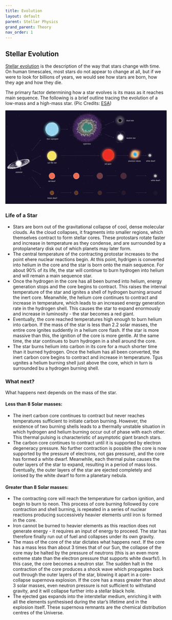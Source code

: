 ```yaml
---
title: Evolution
layout: default
parent: Stellar Physics
grand_parent: Theory
nav_order: 1
---
```


## Stellar Evolution

[Stellar evolution](#stellar-evolution) is the description of the way that stars change with time. On human timescales, most stars do not appear to change at all, but if we were to look for billions of years, we would see how stars are born, how they age and how they die.

The primary factor determining how a star evolves is its mass as it reaches main sequence. The following is a brief outline tracing the evolution of a low-mass and a high-mass star. (Pic Credits: [ESA](https://www.esa.int/))

![Stellar Evolution](../../assets/images/theory/stellar%20physics/evolution/stellar%20evolution.jpg)

### Life of a Star

- Stars are born out of the gravitational collapse of cool, dense molecular clouds. As the cloud collapses, it fragments into smaller regions, which themselves contract to form stellar cores. These protostars rotate faster and increase in temperature as they condense, and are surrounded by a protoplanetary disk out of which planets may later form.
- The central temperature of the contracting protostar increases to the point ehere nuclear reactions begin. At this point, hydrigen is converted into helium in the core and the star is born onto the main sequence. For about 90% of its life, the star will continue to burn hydrogen into helium and will remain a main sequence star.
- Once the hydrogen in the core has all been burned into helium, energy generation stops and the core begins to contract. This raises the internal temperature of the star and ignites a shell of hydrogen burning around the inert core. Meanwhile, the helium core continues to contract and increase in temperature, which leads to an increased energy generation rate in the hydrogen shell. This causes the star to expand enormously and increase in luminosity - the star becomes a red giant.
- Eventually, the core reached temperatures high enough to burn helium into carbon. If the mass of the star is less than 2.2 solar masses, the entire core ignites suddently in a helium core flash. If the star is more massive than this, the ignition of the core is more gentle. At the same time, the star continues to burn hydrogen in a shell around the core.
- The star burns helium into carbon in its core for a much shorter time than it burned hydrogen. Once the helium has all been converted, the inert carbon core begins to contract and increase in temperature. Tgus ugnites a helium burning shell just above the core, which in turn is surrounded bu a hydrogen burning shell.

### What next?

What happens next depends on the mass of the star.

#### Less than 8 Solar masses:

- The inert carbon core continues to contract but never reaches temperatures sufficient to initiate carbon burning. However, the existence of two burning shells leads to a thermally unstable situation in which hydrogen and helium burning occur out of phase with each other. This thermal pulsing is characteristic of asymptotic giant branch stars.
- The carbon core continues to contract until it is supported by electron degeneracy pressure. No further contraction is possible (the core is now supported by the pressure of electrons, not gas pressure), and the core has formed a white dwarf. Meanwhile, each thermal pulse causes the outer layers of the star to expand, resulting in a period of mass loss. Eventually, the outer layers of the star are ejected completely and ionised by the white dwarf to form a planetary nebula.

#### Greater than 8 Solar masses:

- The contracting core will reach the temperature for carbon ignition, and begin to burn to neon. This process of core burning followed by core contraction and shell burning, is repeated in a series of nuclear reactions producing successively heavier elements until iron is formed in the core.
- Iron cannot be burned to heavier elements as this reaction does not generate energy - it requires an input of energy to proceed. The star has therefore finally run out of fuel and collapses under its own gravity.
- The mass of the core of the star dictates what happens next. If the core has a mass less than about 3 times that of our Sun, the collapse of the core may be halted by the pressure of neutrons (this is an even more extreme state than the electron pressure that supports white dwarfs!). In this case, the core becomes a neutron star. The sudden halt in the contraction of the core produces a shock wave which propagates back out through the outer layers of the star, blowing it apart in a core-collapse supernova explosion. If the core has a mass greater than about 3 solar masses, even neutron pressure is not sufficient to withstand gravity, and it will collapse further into a stellar black hole.
- The ejected gas expands into the interstellar medium, enriching it with all the elements synthesised during the star’s lifetime and in the explosion itself. These supernova remnants are the chemical distribution centres of the Universe.

